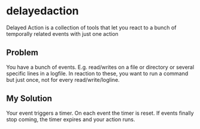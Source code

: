 # delayedaction
Delayed Action is a collection of tools that let you react to a bunch of temporally related events with just one action

## Problem

You have a bunch of events. E.g. read/writes on a file or directory or several specific lines in a logfile.
In reaction to these, you want to run a command but just once, not for every read/write/logline.

## My Solution

Your event triggers a timer. On each event the timer is reset. If events finally stop coming, the timer expires and your action runs.